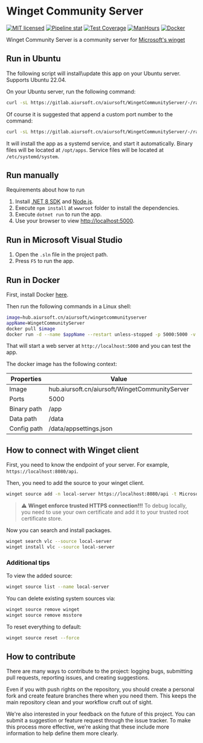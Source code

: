 # Winget Community Server

[![MIT licensed](https://img.shields.io/badge/license-MIT-blue.svg)](https://gitlab.aiursoft.cn/aiursoft/WingetCommunityServer/-/blob/master/LICENSE)
[![Pipeline stat](https://gitlab.aiursoft.cn/aiursoft/WingetCommunityServer/badges/master/pipeline.svg)](https://gitlab.aiursoft.cn/aiursoft/WingetCommunityServer/-/pipelines)
[![Test Coverage](https://gitlab.aiursoft.cn/aiursoft/WingetCommunityServer/badges/master/coverage.svg)](https://gitlab.aiursoft.cn/aiursoft/WingetCommunityServer/-/pipelines)
[![ManHours](https://manhours.aiursoft.cn/r/gitlab.aiursoft.cn/aiursoft/WingetCommunityServer.svg)](https://gitlab.aiursoft.cn/aiursoft/WingetCommunityServer/-/commits/master?ref_type=heads)
[![Docker](https://img.shields.io/badge/docker-latest-blue?logo=docker)](https://hub.aiursoft.cn/#!/taglist/aiursoft/wingetcommunityserver)

Winget Community Server is a community server for [Microsoft's winget](https://learn.microsoft.com/en-us/windows/package-manager/winget/)

## Run in Ubuntu

The following script will install\update this app on your Ubuntu server. Supports Ubuntu 22.04.

On your Ubuntu server, run the following command:

```bash
curl -sL https://gitlab.aiursoft.cn/aiursoft/WingetCommunityServer/-/raw/master/install.sh | sudo bash
```

Of course it is suggested that append a custom port number to the command:

```bash
curl -sL https://gitlab.aiursoft.cn/aiursoft/WingetCommunityServer/-/raw/master/install.sh | sudo bash -s 8080
```

It will install the app as a systemd service, and start it automatically. Binary files will be located at `/opt/apps`. Service files will be located at `/etc/systemd/system`.

## Run manually

Requirements about how to run

1. Install [.NET 8 SDK](http://dot.net/) and [Node.js](https://nodejs.org/).
2. Execute `npm install` at `wwwroot` folder to install the dependencies.
3. Execute `dotnet run` to run the app.
4. Use your browser to view [http://localhost:5000](http://localhost:5000).

## Run in Microsoft Visual Studio

1. Open the `.sln` file in the project path.
2. Press `F5` to run the app.

## Run in Docker

First, install Docker [here](https://docs.docker.com/get-docker/).

Then run the following commands in a Linux shell:

```bash
image=hub.aiursoft.cn/aiursoft/wingetcommunityserver
appName=WingetCommunityServer
docker pull $image
docker run -d --name $appName --restart unless-stopped -p 5000:5000 -v /var/www/$appName:/data $image
```

That will start a web server at `http://localhost:5000` and you can test the app.

The docker image has the following context:

| Properties  | Value                           |
|-------------|---------------------------------|
| Image       | hub.aiursoft.cn/aiursoft/WingetCommunityServer|
| Ports       | 5000                            |
| Binary path | /app                            |
| Data path   | /data                           |
| Config path | /data/appsettings.json          |

## How to connect with Winget client

First, you need to know the endpoint of your server. For example, `https://localhost:8080/api`.

Then, you need to add the source to your winget client.

```bash
winget source add -n local-server https://localhost:8080/api -t Microsoft.Rest
```

> :warning: **Winget enforce trusted HTTPS connection!!!**
> To debug locally, you need to use your own certificate and add it to your trusted root certificate store.

Now you can search and install packages.

```bash
winget search vlc --source local-server
winget install vlc --source local-server
```

### Additional tips

To view the added source:

```bash
winget source list --name local-server
```

You can delete existing system sources via:

```bash
winget source remove winget
winget source remove msstore
```

To reset everything to default:

```bash
winget source reset --force
```

## How to contribute

There are many ways to contribute to the project: logging bugs, submitting pull requests, reporting issues, and creating suggestions.

Even if you with push rights on the repository, you should create a personal fork and create feature branches there when you need them. This keeps the main repository clean and your workflow cruft out of sight.

We're also interested in your feedback on the future of this project. You can submit a suggestion or feature request through the issue tracker. To make this process more effective, we're asking that these include more information to help define them more clearly.
